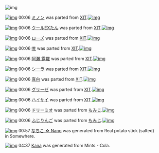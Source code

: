 ![img](http://gdrive-cdn.herokuapp.com/537b65a5bc09f0000721dda7/512px-barcode.png)

[![img](http://www.deviantsart.com/3d70dsr.png)](http://www.barcodekanojo.com/kanojo/251286/%E3%83%9F%E3%83%8E%E3%83%B3) 00:06 [ミノン](http://www.barcodekanojo.com/kanojo/251286/%E3%83%9F%E3%83%8E%E3%83%B3) was parted from [XIT](http://www.barcodekanojo.com/kanojo/251286/%E3%83%9F%E3%83%8E%E3%83%B3).[![img](http://www.deviantsart.com/815jg6.jpeg)](http://www.barcodekanojo.com/user/209348/XIT) 

[![img](http://www.deviantsart.com/2bqk6to.png)](http://www.barcodekanojo.com/kanojo/87001/%E3%82%AF%E3%83%BC%E3%83%ABEX%E3%81%9F%E3%82%93) 00:06 [クールEXたん](http://www.barcodekanojo.com/kanojo/87001/%E3%82%AF%E3%83%BC%E3%83%ABEX%E3%81%9F%E3%82%93) was parted from [XIT](http://www.barcodekanojo.com/kanojo/87001/%E3%82%AF%E3%83%BC%E3%83%ABEX%E3%81%9F%E3%82%93).[![img](http://www.deviantsart.com/815jg6.jpeg)](http://www.barcodekanojo.com/user/209348/XIT) 

[![img](http://www.deviantsart.com/t26sf0.png)](http://www.barcodekanojo.com/kanojo/2557493/%E3%83%AD%E3%83%BC%E3%82%BA) 00:06 [ローズ](http://www.barcodekanojo.com/kanojo/2557493/%E3%83%AD%E3%83%BC%E3%82%BA) was parted from [XIT](http://www.barcodekanojo.com/kanojo/2557493/%E3%83%AD%E3%83%BC%E3%82%BA).[![img](http://www.deviantsart.com/815jg6.jpeg)](http://www.barcodekanojo.com/user/209348/XIT) 

[![img](http://www.deviantsart.com/14c5n18.png)](http://www.barcodekanojo.com/kanojo/1985880/%E5%94%AF) 00:06 [唯](http://www.barcodekanojo.com/kanojo/1985880/%E5%94%AF) was parted from [XIT](http://www.barcodekanojo.com/kanojo/1985880/%E5%94%AF).[![img](http://www.deviantsart.com/815jg6.jpeg)](http://www.barcodekanojo.com/user/209348/XIT) 

[![img](http://www.deviantsart.com/93br7n.png)](http://www.barcodekanojo.com/kanojo/1998244/%E9%98%BF%E7%80%AC%20%E9%9C%B2%E7%BE%85) 00:06 [阿瀬 露羅](http://www.barcodekanojo.com/kanojo/1998244/%E9%98%BF%E7%80%AC%20%E9%9C%B2%E7%BE%85) was parted from [XIT](http://www.barcodekanojo.com/kanojo/1998244/%E9%98%BF%E7%80%AC%20%E9%9C%B2%E7%BE%85).[![img](http://www.deviantsart.com/815jg6.jpeg)](http://www.barcodekanojo.com/user/209348/XIT) 

[![img](http://www.deviantsart.com/1394lr.png)](http://www.barcodekanojo.com/kanojo/1848709/%E3%82%B7%E3%83%BC%E3%83%A9) 00:06 [シーラ](http://www.barcodekanojo.com/kanojo/1848709/%E3%82%B7%E3%83%BC%E3%83%A9) was parted from [XIT](http://www.barcodekanojo.com/kanojo/1848709/%E3%82%B7%E3%83%BC%E3%83%A9).[![img](http://www.deviantsart.com/815jg6.jpeg)](http://www.barcodekanojo.com/user/209348/XIT) 

[![img](http://www.deviantsart.com/2na48jb.png)](http://www.barcodekanojo.com/kanojo/2557494/%E7%9C%9F%E7%99%BD) 00:06 [真白](http://www.barcodekanojo.com/kanojo/2557494/%E7%9C%9F%E7%99%BD) was parted from [XIT](http://www.barcodekanojo.com/kanojo/2557494/%E7%9C%9F%E7%99%BD).[![img](http://www.deviantsart.com/815jg6.jpeg)](http://www.barcodekanojo.com/user/209348/XIT) 

[![img](http://www.deviantsart.com/2daplm1.png)](http://www.barcodekanojo.com/kanojo/43948/%E3%82%B0%E3%83%AA%E3%83%BC%E3%82%BC) 00:06 [グリーゼ](http://www.barcodekanojo.com/kanojo/43948/%E3%82%B0%E3%83%AA%E3%83%BC%E3%82%BC) was parted from [XIT](http://www.barcodekanojo.com/kanojo/43948/%E3%82%B0%E3%83%AA%E3%83%BC%E3%82%BC).[![img](http://www.deviantsart.com/815jg6.jpeg)](http://www.barcodekanojo.com/user/209348/XIT) 

[![img](http://www.deviantsart.com/1v53441.png)](http://www.barcodekanojo.com/kanojo/2557473/%E3%83%8F%E3%82%A4%E3%82%B5%E3%82%A4) 00:06 [ハイサイ](http://www.barcodekanojo.com/kanojo/2557473/%E3%83%8F%E3%82%A4%E3%82%B5%E3%82%A4) was parted from [XIT](http://www.barcodekanojo.com/kanojo/2557473/%E3%83%8F%E3%82%A4%E3%82%B5%E3%82%A4).[![img](http://www.deviantsart.com/815jg6.jpeg)](http://www.barcodekanojo.com/user/209348/XIT) 

[![img](http://www.deviantsart.com/2cjucum.png)](http://www.barcodekanojo.com/kanojo/3192677/%E3%83%89%E3%83%AA%E3%83%BC%E3%83%9F%E3%82%AA) 00:06 [ドリーミオ](http://www.barcodekanojo.com/kanojo/3192677/%E3%83%89%E3%83%AA%E3%83%BC%E3%83%9F%E3%82%AA) was parted from [もみじ](http://www.barcodekanojo.com/kanojo/3192677/%E3%83%89%E3%83%AA%E3%83%BC%E3%83%9F%E3%82%AA).[![img](http://www.deviantsart.com/g797g7.jpeg)](http://www.barcodekanojo.com/user/233243/%E3%82%82%E3%81%BF%E3%81%98) 

[![img](http://www.deviantsart.com/1g3tq9j.png)](http://www.barcodekanojo.com/kanojo/3192676/%E3%81%B5%E3%81%98%E3%82%8A%E3%82%93%E3%81%94) 00:06 [ふじりんご](http://www.barcodekanojo.com/kanojo/3192676/%E3%81%B5%E3%81%98%E3%82%8A%E3%82%93%E3%81%94) was parted from [もみじ](http://www.barcodekanojo.com/kanojo/3192676/%E3%81%B5%E3%81%98%E3%82%8A%E3%82%93%E3%81%94).[![img](http://www.deviantsart.com/g797g7.jpeg)](http://www.barcodekanojo.com/user/233243/%E3%82%82%E3%81%BF%E3%81%98) 

[![img](http://www.deviantsart.com/27v5n17.png)](http://www.barcodekanojo.com/kanojo/3193406/%E3%81%AA%E3%81%A1%E3%81%93%20%E2%98%86%20Nano) 00:57 [なちこ ☆ Nano](http://www.barcodekanojo.com/kanojo/3193406/%E3%81%AA%E3%81%A1%E3%81%93%20%E2%98%86%20Nano) was generated from Real potato stick (salted) in Somewhere.

[![img](http://www.deviantsart.com/13g0oih.png)](http://www.barcodekanojo.com/kanojo/3193407/Kana) 04:37 [Kana](http://www.barcodekanojo.com/kanojo/3193407/Kana) was generated from Mints - Cola.

